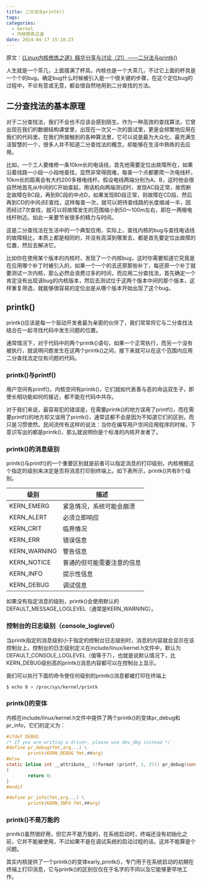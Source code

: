 ```yaml
---
title: 二分法与printk()
tags:
categories:
  - kernel
  - 内核修炼之道
date: 2014-04-17 15:10:23
---
```


原文：[《Linux内核修炼之道》精华分享与讨论（21）——二分法与printk() ](http://blog.csdn.net/fudan_abc/article/details/5543647)

人生就是一个茶几，上面摆满了杯具。内核也是一个大茶几，不过它上面的杯具是一个个的bug。确定bug什么时候被引入是一个很关键的步骤，在这个定位bug的过程中，不论有意或无意，都会很自然地用到二分查找的方法。
<!--more-->

## 二分查找法的基本原理

对于二分查找法，我们不会也不应该会感到陌生。作为一种高效的查找算法，它曾出现在我们的数据结构课堂里，出现在一次又一次的面试里，更是会频繁地应用在我们的代码里。在我们所接触到的各种算法里，它可以说是最为大众化、最充满生活智慧的一个，很多人并不知道二分查找法的概念，却能够在生活中熟练的去应用。

比如，一个工人要维修一条10km长的电话线，首先他需要定位出故障所在，如果沿着线路一小段一小段地查找，显然非常得困难，每查一个点都要爬一次电线杆，10km长的距离会有大约200多根电线杆。假设电线两端分别为A、B，这时他会很自然地首先从中间的C开始查起，用话机向两端测试时，发现AC段正常，故而断定故障在BC段，再到BC段的中点D，如果发现BD段正常，则故障在CD段，然后再到CD的中间点E查找，这样每查一次，就可以把待查线路的长度缩减一半，因而经过7次查找，就可以将故障发生的范围缩小到50～100m左右，即在一两根电线杆附近。如此一来要节省很多的精力与时间。

这是二分查找法在生活中的一个典型应用，实际上，查找内核的bug与查找电话线的故障相比，本质上都是相同的，并没有高深到哪里去，都是首先要定位出故障的位置，然后去解决它。

比如你在使用某个版本的内核时，发现了一个内核bug，这时你需要知道它究竟是在应用哪个补丁时被引入的，如果一个一个的去还原那些补丁，每还原一个补丁就要测试一次内核，那么必然会浪费过多的时间，而应用二分查找法，首先确定一个肯定没有出现该bug的内核版本，然后去测试位于这两个版本中间的那个版本，这样重复筛选，就能够很容易的定位出是从哪个版本开始出现了这个bug。

## printk()

printk()应该是每一个驱动开发者最为亲密的伙伴了，我们常常将它与二分查找法结合在一起寻找代码中发生问题的位置。

通常情况下，对于代码中的两个printk()语句，如果一个正常执行，而另一个没有被执行，就说明问题发生在这两个printk()之间，接下来就可以在这个范围内应用二分查找法定位有问题的代码。

### printk()与printf()

用户空间有printf()，内核空间有printk()，它们就如代表善与恶的命运双生子，即使长相功能如何的接近，都不能在代码中共存。

对于我们来说，最容易犯的错误是，在需要printk()的地方误用了printf()，而在需要printf()的地方却又误用了printk()，通常这都不会是因为不知道它们的区别，而只是习惯使然。民间流传有这样的说法：当你在编写用户空间应用程序的时候，下意识写出的都是printk()，那么就说明你是个标准的内核开发者了。

### printk()的消息级别

printk()与printf()的一个重要区别就是前者可以指定消息的打印级别，内核根据这个指定的级别来决定是否将消息打印到终端上。如下表所示，printk()共有8个级别。

| 级别 | 描述 |
|------|------|
| KERN_EMERG | 紧急情况，系统可能会崩溃 |
| KERN_ALERT | 必须立即响应 |
| KERN_CRIT | 临界情况 |
| KERN_ERR | 错误信息 |
| KERN_WARNING | 警告信息 |
| KERN_NOTICE | 普通的但可能需要注意的信息 |
| KERN_INFO | 提示性信息 |
| KERN_DEBUG | 调试信息|

如果没有指定消息的级别，printk()会使用默认的DEFAULT_MESSAGE_LOGLEVEL（通常是KERN_WARNING）。

### 控制台的日志级别（console_loglevel）

当printk指定的消息级别小于指定的控制台日志级别时，消息的内容就会显示在该控制台上。控制台的日志级别定义在include/linux/kernel.h文件中，默认为DEFAULT_CONSOLE_LOGLEVEL（值等于7），也就是说默认情况下，比KERN_DEBUG级别高的printk()消息内容都可以在控制台上显示。

我们可以执行下面的命令使任何级别的printk()消息都被打印在终端上
```bash
$ echo 8 > /proc/sys/kernel/printk
```

### printk()的变体

内核在include/linux/kernel.h文件中提供了两个printk()的变体pr_debug和pr_info，它们的定义为：
```c
#ifdef DEBUG
/* If you are writing a driver, please use dev_dbg instead */
#define pr_debug(fmt,arg...) \
        printk(KERN_DEBUG fmt,##arg)
#else
static inline int __attribute__ ((format (printf, 1, 2))) pr_debug(const char * fmt, ...)
{
        return 0;
}
#endif

#define pr_info(fmt,arg...) \
        printk(KERN_INFO fmt,##arg)
```

### printk()不是万能的

printk()虽然很好用，但它并不是万能的，在系统启动时，终端还没有初始化之前，它并不能被使用，不过如果不是在调试系统的启动过程的话，这并不能算是个问题。

其实内核提供了一个printk()的变体early_printk()，专门用于在系统启动的初期在终端上打印消息，它与printk()的区别仅仅在于名字的不同以及它能够更早地工作。
